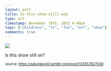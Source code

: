 ```yaml
---
layout: post
title: Is-this-show-still-onp
type: art
timestamp: November 19th, 2015 4:40pm
tags: ["childrens", "tv", "fun", "art", "show"]
comments: true
---
```

<img src="https://saturdayxiii.github.io/media/133557827039.jpg"/>

Is this show still on?
 
  
<small>source: https://saturdayxiii.tumblr.com/post/133557827039</small>